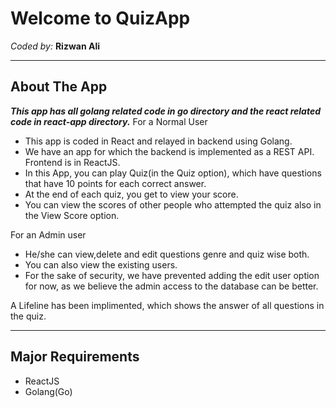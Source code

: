 # Welcome to QuizApp
*Coded by:* **Rizwan Ali**

----------
About The App
-------------
***This app has all golang related code in go directory and the react related code in react-app directory.***
For a Normal User
- This app is coded in React and relayed in backend using Golang. 
- We have an app for which the backend is implemented as a REST API. Frontend is in ReactJS.
- In this App, you can play Quiz(in the Quiz option), which have questions that have 10 points for each correct answer. 
- At the end of each quiz, you get to view your score. 
- You can view the scores of other people who attempted the quiz also in the View Score option.

For an Admin user
- He/she can view,delete and edit questions genre and quiz wise both. 
- You can also view the existing users. 
- For the sake of security, we have prevented adding the edit user option for now, as we believe the admin access to the database can be better.

A Lifeline has been implimented, which shows the answer of all questions in the quiz. 

----------
Major Requirements
-------------
- ReactJS
- Golang(Go)
